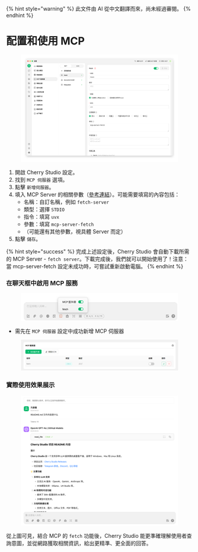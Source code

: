 
{% hint style="warning" %}
此文件由 AI 從中文翻譯而來，尚未經過審閱。
{% endhint %}

# 配置和使用 MCP

<figure><img src="../../.gitbook/assets/image (8).png" alt=""><figcaption></figcaption></figure>

1.  開啟 Cherry Studio 設定。
2.  找到 `MCP 伺服器` 選項。
3.  點擊 `新增伺服器`。
4.  填入 MCP Server 的相關參數（[參考連結](https://github.com/modelcontextprotocol/servers/tree/main/src/fetch)）。可能需要填寫的內容包括：
    *   名稱：自訂名稱，例如 `fetch-server`
    *   類型：選擇 `STDIO`
    *   指令：填寫 `uvx`
    *   參數：填寫 `mcp-server-fetch`
    *   （可能還有其他參數，視具體 Server 而定）
5.  點擊 `儲存`。

{% hint style="success" %}
完成上述設定後，Cherry Studio 會自動下載所需的 MCP Server - `fetch server`。下載完成後，我們就可以開始使用了！注意：當 mcp-server-fetch 設定未成功時，可嘗試重新啟動電腦。
{% endhint %}

### 在聊天框中啟用 MCP 服務

<figure><img src="../../.gitbook/assets/MCP-输入框按钮示例.png" alt=""><figcaption></figcaption></figure>

*   需先在 `MCP 伺服器` 設定中成功新增 MCP 伺服器

<figure><img src="../../.gitbook/assets/MCP服务器示例.png" alt=""><figcaption></figcaption></figure>

### **實際使用效果展示**

<figure><img src="../../.gitbook/assets/image (1) (1).png" alt=""><figcaption></figcaption></figure>

從上圖可見，結合 MCP 的 `fetch` 功能後，Cherry Studio 能更準確理解使用者查詢意圖，並從網路獲取相關資訊，給出更精準、更全面的回答。